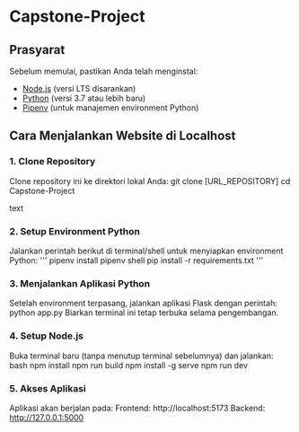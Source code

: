 # Capstone-Project

## Prasyarat
Sebelum memulai, pastikan Anda telah menginstal:
- [Node.js](https://nodejs.org/) (versi LTS disarankan)
- [Python](https://www.python.org/) (versi 3.7 atau lebih baru)
- [Pipenv](https://pipenv.pypa.io/) (untuk manajemen environment Python)

## Cara Menjalankan Website di Localhost

### 1. Clone Repository
Clone repository ini ke direktori lokal Anda:
git clone [URL_REPOSITORY]
cd Capstone-Project

text

### 2. Setup Environment Python
Jalankan perintah berikut di terminal/shell untuk menyiapkan environment Python:
'''
pipenv install
pipenv shell
pip install -r requirements.txt
'''


### 3. Menjalankan Aplikasi Python
Setelah environment terpasang, jalankan aplikasi Flask dengan perintah:
python app.py
Biarkan terminal ini tetap terbuka selama pengembangan.

### 4. Setup Node.js
Buka terminal baru (tanpa menutup terminal sebelumnya) dan jalankan:
bash
npm install
npm run build
npm install -g serve
npm run dev

### 5. Akses Aplikasi
Aplikasi akan berjalan pada:
Frontend: http://localhost:5173
Backend: http://127.0.0.1:5000
